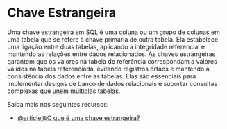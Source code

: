 # Chave Estrangeira

Uma chave estrangeira em SQL é uma coluna ou um grupo de colunas em uma tabela que se refere à chave primária de outra tabela. Ela estabelece uma ligação entre duas tabelas, aplicando a integridade referencial e mantendo as relações entre dados relacionados. As chaves estrangeiras garantem que os valores na tabela de referência correspondam a valores válidos na tabela referenciada, evitando registros órfãos e mantendo a consistência dos dados entre as tabelas. Elas são essenciais para implementar designs de banco de dados relacionais e suportar consultas complexas que unem múltiplas tabelas.

Saiba mais nos seguintes recursos:

- [@article@O que é uma chave estrangeira?](https://www.cockroachlabs.com/blog/what-is-a-foreign-key/)
